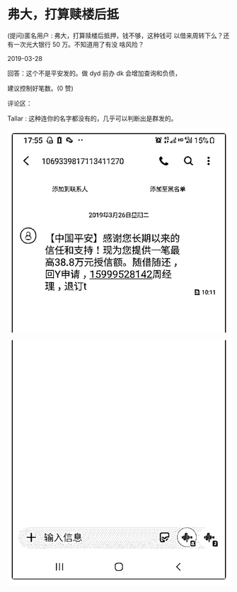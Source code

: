 # 弗大，打算赎楼后抵

(提问)匿名用户 : 弗大，打算赎楼后抵押，钱不够，这种钱可 以借来周转下么？还有一次光大银行 50 万。不知道用了有没 啥风险？

2019-03-28

回答：这个不是平安发的。做 dyd 前办 dk 会增加查询和负债，

建议控制好笔数。(0 赞)

评论区：

Tallar : 这种连你的名字都没有的，几乎可以判断出是群发的。

![image](img/Image_001.png)

![image](img/Image_002.png)
